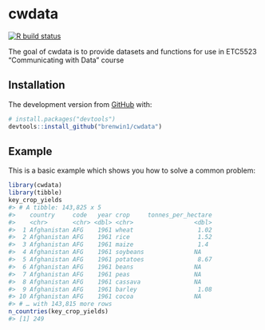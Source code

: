 
<!-- README.md is generated from README.Rmd. Please edit that file -->

# cwdata

<!-- badges: start -->

[![R build
status](https://github.com/brenwin1/cwdata/workflows/R-CMD-check/badge.svg)](https://github.com/brenwin1/cwdata/actions)
<!-- badges: end -->

The goal of cwdata is to provide datasets and functions for use in
ETC5523 “Communicating with Data” course

## Installation

<!-- You can install the released version of cwdata  from [CRAN](https://CRAN.R-project.org) with: -->

<!-- ``` r -->

<!-- install.packages("cwdata ") -->

<!-- ``` -->

The development version from [GitHub](https://github.com/) with:

``` r
# install.packages("devtools")
devtools::install_github("brenwin1/cwdata")
```

## Example

This is a basic example which shows you how to solve a common problem:

``` r
library(cwdata)
library(tibble)
key_crop_yields
#> # A tibble: 143,825 x 5
#>    country     code   year crop     tonnes_per_hectare
#>    <chr>       <chr> <dbl> <chr>                 <dbl>
#>  1 Afghanistan AFG    1961 wheat                  1.02
#>  2 Afghanistan AFG    1961 rice                   1.52
#>  3 Afghanistan AFG    1961 maize                  1.4 
#>  4 Afghanistan AFG    1961 soybeans              NA   
#>  5 Afghanistan AFG    1961 potatoes               8.67
#>  6 Afghanistan AFG    1961 beans                 NA   
#>  7 Afghanistan AFG    1961 peas                  NA   
#>  8 Afghanistan AFG    1961 cassava               NA   
#>  9 Afghanistan AFG    1961 barley                 1.08
#> 10 Afghanistan AFG    1961 cocoa                 NA   
#> # … with 143,815 more rows
n_countries(key_crop_yields)
#> [1] 249
```

